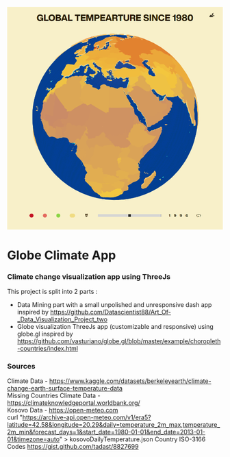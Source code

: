 <a href="https://feresk.github.io/Globe-Climate/"><img src="https://github.com/feresk/Globe-Climate/blob/main/preview.png"></a>

# Globe Climate App
### Climate change visualization app using ThreeJs
This project is split into 2 parts :
- Data Mining part with a small unpolished and unresponsive dash app 
  inspired by https://github.com/Datascientist88/Art_Of-_Data_Visualization_Project_two 
- Globe visualization ThreeJs app (customizable and responsive) using globe.gl
  inspired by https://github.com/vasturiano/globe.gl/blob/master/example/choropleth-countries/index.html
### Sources
Climate Data - https://www.kaggle.com/datasets/berkeleyearth/climate-change-earth-surface-temperature-data <br />
Missing Countries Climate Data - https://climateknowledgeportal.worldbank.org/ <br />
Kosovo Data - https://open-meteo.com <br />
  curl "https://archive-api.open-meteo.com/v1/era5?latitude=42.58&longitude=20.29&daily=temperature_2m_max,temperature_2m_min&forecast_days=1&start_date=1980-01-01&end_date=2013-01-01&timezone=auto" > kosovoDailyTemperature.json
Country ISO-3166 Codes https://gist.github.com/tadast/8827699
